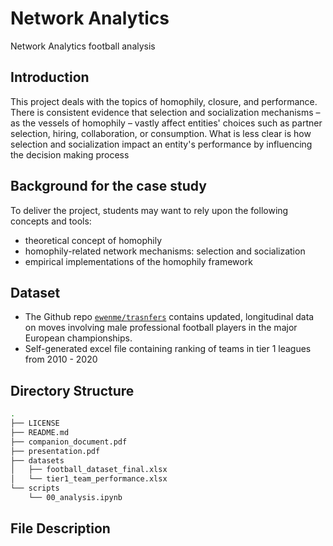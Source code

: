 # Network Analytics 
Network Analytics football analysis

## Introduction
This project deals with the topics of homophily, closure, and
performance. There is consistent evidence that selection and socialization
mechanisms – as the vessels of homophily – vastly affect entities' choices
such as partner selection, hiring, collaboration, or consumption. What is less
clear is how selection and socialization impact an entity's performance by
influencing the decision making process

## Background for the case study
To deliver the project, students may want to rely upon the following concepts
and tools:
- theoretical concept of homophily
- homophily-related network mechanisms: selection and socialization
- empirical implementations of the homophily framework

## Dataset
* The Github repo [`ewenme/trasnfers`](https://github.com/ewenme/transfers)
contains updated, longitudinal data on moves involving male professional
football players in the major European championships.
* Self-generated excel file containing ranking of teams in tier 1 leagues
from 2010 - 2020 

## Directory Structure
``` bash
.
├── LICENSE
├── README.md
├── companion_document.pdf
├── presentation.pdf
├── datasets
│   ├── football_dataset_final.xlsx
│   └── tier1_team_performance.xlsx
└── scripts
    └── 00_analysis.ipynb
```

## File Description
